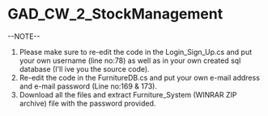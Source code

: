 # GAD_CW_2_StockManagement
--NOTE--
1. Please make sure to re-edit the code in the Login_Sign_Up.cs and put your own username (line no:78) as well as in your own created sql database (I'll ive you the source code).
2. Re-edit the code in the FurnitureDB.cs and put your own e-mail address and e-mail password (Line no:169 & 173).
3. Download all the files and extract Furniture_System (WINRAR ZIP archive) file with the password provided.
